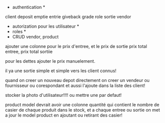 - authentication *

client
deposit
emptie
entrie
giveback
grade
role
sortie
vendor



- autorization pour les utilisateur *
- roles *
- CRUD vendor, product


ajouter une colonne pour le prix d'entree, et le prix de sortie
prix total entree,
prix total sortiie

pour les dettes ajouter le prix manuelement.

il ya une sortie simple et simple vers les client connus!



quand on creer un nouveau depot directement on creer un vendeur ou fournisseur ou corespondant et aussi l'ajoute dans la liste des client!



stocker la photo d'utilisateur!!!! ou mettre une par defaut!


product model devrait avoir une colonne quantité qui contient le nombre de casier de chaque produit dans le stock, et a chaque entree ou sortie on met a jour le model product en ajoutant ou retirant des casier!
